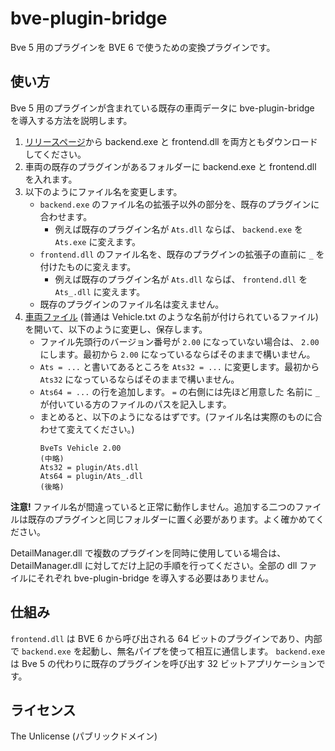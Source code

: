 # bve-plugin-bridge

Bve 5 用のプラグインを BVE 6 で使うための変換プラグインです。

## 使い方

Bve 5 用のプラグインが含まれている既存の車両データに bve-plugin-bridge を導入する方法を説明します。

1. [リリースページ](https://github.com/magicant/bve-plugin-bridge/releases)から backend.exe と frontend.dll を両方ともダウンロードしてください。
1. 車両の既存のプラグインがあるフォルダーに backend.exe と frontend.dll を入れます。
1. 以下のようにファイル名を変更します。
   - `backend.exe` のファイル名の拡張子以外の部分を、既存のプラグインに合わせます。
      - 例えば既存のプラグイン名が `Ats.dll` ならば、 `backend.exe` を `Ats.exe` に変えます。
   - `frontend.dll` のファイル名を、既存のプラグインの拡張子の直前に `_` を付けたものに変えます。
      - 例えば既存のプラグイン名が `Ats.dll` ならば、 `frontend.dll` を `Ats_.dll` に変えます。
   - 既存のプラグインのファイル名は変えません。
1. [車両ファイル](http://bvets.net/jp/edit/formats/vehicle/vehicle.html) (普通は Vehicle.txt のような名前が付けられているファイル) を開いて、以下のように変更し、保存します。
   - ファイル先頭行のバージョン番号が `2.00` になっていない場合は、 `2.00` にします。最初から `2.00` になっているならばそのままで構いません。
   - `Ats = ...` と書いてあるところを `Ats32 = ...` に変更します。最初から `Ats32` になっているならばそのままで構いません。
   - `Ats64 = ...` の行を追加します。 `=` の右側には先ほど用意した 名前に `_` が付いている方のファイルのパスを記入します。
   - まとめると、以下のようになるはずです。(ファイル名は実際のものに合わせて変えてください。)
     ```
     BveTs Vehicle 2.00
     (中略)
     Ats32 = plugin/Ats.dll
     Ats64 = plugin/Ats_.dll
     (後略)
     ```

**注意!** ファイル名が間違っていると正常に動作しません。追加する二つのファイルは既存のプラグインと同じフォルダーに置く必要があります。よく確かめてください。

DetailManager.dll で複数のプラグインを同時に使用している場合は、DetailManager.dll に対してだけ上記の手順を行ってください。全部の dll ファイルにそれぞれ bve-plugin-bridge を導入する必要はありません。

## 仕組み

`frontend.dll` は BVE 6 から呼び出される 64 ビットのプラグインであり、内部で `backend.exe` を起動し、無名パイプを使って相互に通信します。
`backend.exe` は Bve 5 の代わりに既存のプラグインを呼び出す 32 ビットアプリケーションです。

## ライセンス

The Unlicense (パブリックドメイン)
